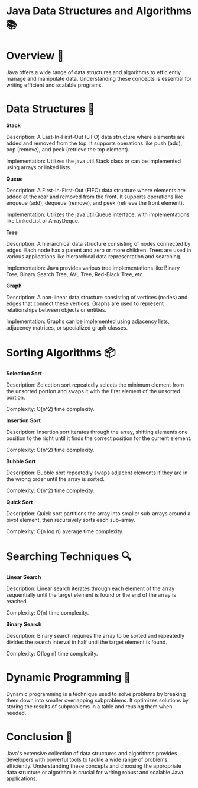 # Java Data Structures and Algorithms 📚

# Overview 🌟

Java offers a wide range of data structures and algorithms to efficiently manage and manipulate data. Understanding these concepts is essential for writing efficient and scalable programs.

# Data Structures 📂

**Stack**

Description: A Last-In-First-Out (LIFO) data structure where elements are added and removed from the top. It supports operations like push (add), pop (remove), and peek (retrieve the top element).

Implementation: Utilizes the java.util.Stack class or can be implemented using arrays or linked lists.

**Queue**

Description: A First-In-First-Out (FIFO) data structure where elements are added at the rear and removed from the front. It supports operations like enqueue (add), dequeue (remove), and peek (retrieve the front element).

Implementation: Utilizes the java.util.Queue interface, with implementations like LinkedList or ArrayDeque.

**Tree**

Description: A hierarchical data structure consisting of nodes connected by edges. Each node has a parent and zero or more children. Trees are used in various applications like hierarchical data representation and searching.

Implementation: Java provides various tree implementations like Binary Tree, Binary Search Tree, AVL Tree, Red-Black Tree, etc.

**Graph**

Description: A non-linear data structure consisting of vertices (nodes) and edges that connect these vertices. Graphs are used to represent relationships between objects or entities.

Implementation: Graphs can be implemented using adjacency lists, adjacency matrices, or specialized graph classes.

# Sorting Algorithms 📦

**Selection Sort**

Description: Selection sort repeatedly selects the minimum element from the unsorted portion and swaps it with the first element of the unsorted portion.

Complexity: O(n^2) time complexity.

**Insertion Sort**

Description: Insertion sort iterates through the array, shifting elements one position to the right until it finds the correct position for the current element.

Complexity: O(n^2) time complexity.

**Bubble Sort**

Description: Bubble sort repeatedly swaps adjacent elements if they are in the wrong order until the array is sorted.

Complexity: O(n^2) time complexity.

**Quick Sort**

Description: Quick sort partitions the array into smaller sub-arrays around a pivot element, then recursively sorts each sub-array.

Complexity: O(n log n) average time complexity.

# Searching Techniques 🔍

**Linear Search**

Description: Linear search iterates through each element of the array sequentially until the target element is found or the end of the array is reached.

Complexity: O(n) time complexity.

**Binary Search**

Description: Binary search requires the array to be sorted and repeatedly divides the search interval in half until the target element is found.

Complexity: O(log n) time complexity.

# Dynamic Programming 🌟

Dynamic programming is a technique used to solve problems by breaking them down into smaller overlapping subproblems. It optimizes solutions by storing the results of subproblems in a table and reusing them when needed.

# Conclusion 🎉
Java's extensive collection of data structures and algorithms provides developers with powerful tools to tackle a wide range of problems efficiently. Understanding these concepts and choosing the appropriate data structure or algorithm is crucial for writing robust and scalable Java applications.
